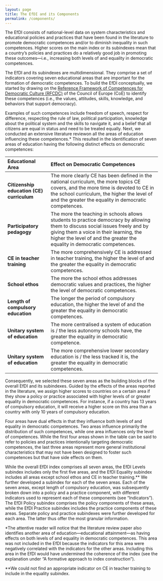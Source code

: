 ```yaml
---
layout: page
title: The EfDI and its Components
permalink: /components/
---
```


The EfDI consists of national-level data on system characteristics and educational policies and practices that have been found in the literature to promote democratic competences and/or to diminish inequality in such competences. Higher scores on the main index or its subindexes mean that a country’s policies and practices do a relatively good job in promoting these outcomes—i.e., increasing both levels of and equality in democratic competences.

The EfDI and its subindexes are multidimensional. They comprise a set of indicators covering seven educational areas that are important for the formation of democratic competences. To build the EfDI conceptually, we started by drawing on the [Reference Framework of Competences for Democratic Culture (RFCDC)](https://www.coe.int/en/web/reference-framework-of-competences-for-democratic-culture) of the Council of Europe (CoE) to identify these competences (i.e., the values, attitudes, skills, knowledge, and behaviors that support democracy).

Examples of such competences include freedom of speech, respect for difference, respecting the rule of law, political participation, knowledge about the political system and the skills to navigate it, and a belief that all citizens are equal in status and need to be treated equally. Next, we conducted an extensive literature reviewon all the areas of education influencing these competences.* This resulted in the identification of seven areas of education having the following distinct effects on democratic competences:

| **Educational Area** | **Effect on Democratic Competences** |
| :------------------- | :----------------------------------- |
| **Citizenship education (CE) curriculum** | The more clearly CE has been defined in the national curriculum, the more topics CE covers, and the more time is devoted to CE in the school curriculum, the higher the level of and the greater the equality in democratic competences. |
| **Participatory pedagogy** | The more the teaching in schools allows students to practice democracy by allowing them to discuss social issues freely and by giving them a voice in their learning, the higher the level of and the greater the equality in democratic competences. |
| **CE in teacher training** | The more comprehensively CE is addressed in teacher training, the higher the level of and the greater the equality in democratic competences. |
| **School ethos** | The more the school ethos addresses democratic values and practices, the higher the level of democratic competences. |
| **Length of compulsory education** | The longer the period of compulsory education, the higher the level of and the greater the equality in democratic competences. |
| **Unitary system of education** | The more centralised a system of education is / the less autonomy schools have, the greater the equality in democratic competence. |
| **Unitary system of education** | The more comprehensive lower secondary education is / the less tracked it is, the greater the equality in democratic competences. |


Consequently, we selected these seven areas as the building blocks of the overall EfDI and its subindexes. Guided by the effects of the areas reported in the literature, we assign higher scores to countries on a certain area if they show a policy or practice associated with higher levels of or greater equality in democratic competences. For instance, if a country has 13 years of compulsory education, it will receive a higher score on this area than a country with only 10 years of compulsory education.

Four areas have dual effects in that they influence both levels of and equality in democratic competences. Two areas influence primarily the distribution of such competences, while one area influences only the level of competences. While the first four areas shown in the table can be said to refer to policies and practices intentionally targeting democratic competences, the last three areas represent more general institutional characteristics that may not have been designed to foster such competences but that have side effects on them.

While the overall EfDI index comprises all seven areas, the EfDI Levels subindex includes only the first five areas, and the EfDI Equality subindex includes all areas except school ethos and CE in teacher training.** We further developed a subindex for each of the seven areas. Each of the seven areas, except length of compulsory education, was subsequently broken down into a policy and a practice component, with different indicators used to represent each of these components (see “Indicators”). The EfDI Policy subindex comprises the policy components of these areas, while the EfDI Practice subindex includes the practice components of these areas. Separate policy and practice subindexes were further developed for each area. The latter thus offer the most granular information.

*The attentive reader will notice that the literature review paper also identifies another area of education—educational attainment—as having effects on both levels of and equality in democratic competences. This area was not included in the EfDI because the indicators for this area were negatively correlated with the indicators for the other areas. Including this area in the EfDI would have undermined the coherence of the index (see the explanation under “A formative approach to index construction”).

**We could not find an appropriate indicator on CE in teacher training to include in the equality subindex.
